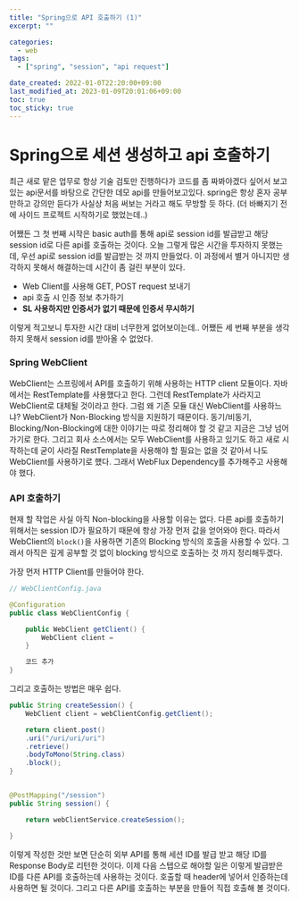 ```yaml
---
title: "Spring으로 API 호출하기 (1)"
excerpt: ""

categories:
  - web
tags:
  - ["spring", "session", "api request"]

date_created: 2022-01-0T22:20:00+09:00
last_modified_at: 2023-01-09T20:01:06+09:00
toc: true
toc_sticky: true
---
```


# Spring으로 세션 생성하고 api 호출하기
최근 새로 맡은 업무로 항상 기술 검토만 진행하다가 코드를 좀 짜봐야겠다 싶어서 보고있는 api문서를 바탕으로 간단한 데모 api를 만들어보고있다. spring은 항상 혼자 공부만하고 강의만 듣다가 사실상 처음 써보는 거라고 해도 무방할 듯 하다. (더 바빠지기 전에 사이드 프로젝트 시작하기로 했었는데..)

어쨌든 그 첫 번째 시작은 basic auth를 통해 api로 session id를 발급받고 해당 session id로 다른 api를 호출하는 것이다. 오늘 그렇게 많은 시간을 투자하지 못했는데, 우선 api로 session id를 발급받는 것 까지 만들었다. 이 과정에서 별거 아니지만 생각하지 못해서 해결하는데 시간이 좀 걸린 부분이 있다.

- Web Client를 사용해 GET, POST request 보내기
- api 호출 시 인증 정보 추가하기
- **SL 사용하지만 인증서가 없기 때문에 인증서 무시하기**

이렇게 적고보니 투자한 시간 대비 너무한게 없어보이는데.. 어쨌든 세 번째 부분을 생각하지 못해서 session id를 받아올 수 없었다.

### Spring WebClient
WebClient는 스프링에서 API를 호출하기 위해 사용하는 HTTP client 모듈이다. 자바에서는 RestTemplate를 사용했다고 한다. 그런데 RestTemplate가 사라지고 WebClient로 대체될 것이라고 한다. 그럼 왜 기존 모듈 대신 WebClient를 사용하느냐? WebClient가 Non-Blocking 방식을 지원하기 때문이다. 동기/비동기, Blocking/Non-Blocking에 대한 이야기는 따로 정리해야 할 것 같고 지금은 그냥 넘어가기로 한다.
그리고 회사 소스에서는 모두 WebClient를 사용하고 있기도 하고 새로 시작하는데 굳이 사라질 RestTemplate을 사용해야 할 필요는 없을 것 같아서 나도 WebClient를 사용하기로 헀다.
그래서 WebFlux Dependency를 추가해주고 사용해야 했다.

### API 호출하기
현재 할 작업은 사실 아직 Non-blocking을 사용할 이유는 없다. 다른 api를 호출하기 위해서는 session ID가 필요하기 때문에 항상 가장 먼저 값을 얻어와야 한다. 따라서 WebClient의 `block()`을 사용하면 기존의 Blocking 방식의 호출을 사용할 수 있다. 그래서 아직은 깊게 공부할 것 없이 blocking 방식으로 호출하는 것 까지 정리해두겠다.

가장 먼저 HTTP Client를 만들어야 한다.
```Java
// WebClientConfig.java

@Configuration
public class WebClientConfig {

    public WebClient getClient() {
        WebClient client = 
    }

    코드 추가
}
```

그리고 호출하는 방법은 매우 쉽다.

```Java
public String createSession() {
    WebClient client = webClientConfig.getClient();

    return client.post()
    .uri("/uri/uri/uri")
    .retrieve()
    .bodyToMono(String.class)
    .block();
}
```

```Java

@PostMapping("/session")
public String session() {

    return webClientService.createSession();

}
```

이렇게 작성한 것만 보면 단순히 외부 API를 통해 세션 ID를 발급 받고 해당 ID를 Response Body로 리턴한 것이다.
이제 다음 스텝으로 해야할 일은 이렇게 발급받은 ID를 다른 API를 호출하는데 사용하는 것이다. 
호출할 때 header에 넣어서 인증하는데 사용하면 될 것이다. 그리고 다른 API를 호출하는 부분을 만들어 직접 호출해 볼 것이다.